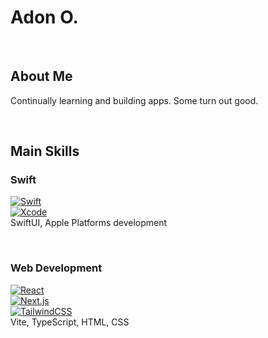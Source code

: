 # Adon O.

<br>

## About Me
Continually learning and building apps. Some turn out good.  


<br>

## Main Skills

### Swift
[![Swift](https://img.shields.io/badge/Swift-F54A2A?logo=swift&logoColor=white)](#)  
[![Xcode](https://img.shields.io/badge/Xcode-007ACC?logo=Xcode&logoColor=white)](#)  
SwiftUI, Apple Platforms development

<br>

### Web Development
[![React](https://img.shields.io/badge/React-%2320232a.svg?logo=react&logoColor=%2361DAFB)](#)  
[![Next.js](https://img.shields.io/badge/Next.js-black?logo=next.js&logoColor=white)](#)  
[![TailwindCSS](https://img.shields.io/badge/Tailwind%20CSS-%2338B2AC.svg?logo=tailwind-css&logoColor=white)](#)  
Vite, TypeScript, HTML, CSS
